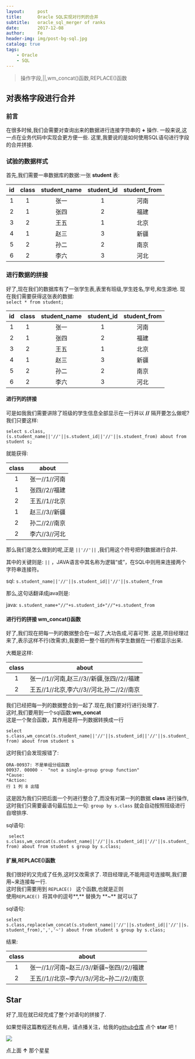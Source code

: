```yaml
---
layout:     post
title:      Oracle SQL实现对行列的合并
subtitle:   oracle_sql_merger of ranks
date:       2017-12-08
author:     Fe
header-img: img/post-bg-sql.jpg
catalog: true
tags:
    - Oracle
    - SQL
---
```

>操作字段,||,wm_concat()函数,REPLACE()函数

## 对表格字段进行合并

### 前言

在很多时候,我们会需要对查询出来的数据进行连接字符串的 **+** 操作.
一般来说,这一点在业务代码中实现会更方便一些.
这里,我要说的是如何使用SQL语句进行字段的合并拼接.

### 试验的数据样式

首先,我们需要一串数据库的数据:一张 **student** 表:

|id|class|student_name|student_id|student_from|
|:-:|:-:|:-:|:-:|:-:|
|1|1|张一|1|河南|
|2|1|张四|2|福建|
|3|2|王五|1|北京|
|4|1|赵三|3|新疆|
|5|2|孙二|2|南京|
|6|2|李六|3|河北|


### 进行数据的拼接

好了,现在我们的数据库有了一张学生表,表里有班级,学生姓名,学号,和生源地.
现在我们需要获得这张表的数据:  
`select * from student;`

|id|class|student_name|student_id|student_from|
|:-:|:-:|:-:|:-:|:-:|
|1|1|张一|1|河南|
|2|1|张四|2|福建|
|3|2|王五|1|北京|
|4|1|赵三|3|新疆|
|5|2|孙二|2|南京|
|6|2|李六|3|河北|

#### 进行列的拼接

可是如我我们需要讲除了班级的学生信息全部显示在一行并以 **//** 隔开要怎么做呢?  
我们只要这样:

`select s.class,(s.student_name||'//'||s.student_id||'//'||s.student_from) about from student s;`

就能获得:

|class|about|
|:-:|:-:|
|1	|张一//1//河南|
|1  |张四//2//福建|
|2	|王五//1//北京|
|1	|赵三//3//新疆|
|2	|孙二//2//南京|
|2	|李六//3//河北|

那么我们是怎么做到的呢,正是 `||'//'||` ,我们用这个符号把列数据进行合并.

 其中的关键则是: `||`  ，JAVA语言中其名称为逻辑“或”，在SQL中则用来连接两个字符串连接符。  

sql: `s.student_name||'//'||s.student_id||'//'||s.student_from`

那么,这句话翻译成java则是:

java: `s.student_name+"//"+s.student_id+"//"+s.student_from`

#### 进行行的拼接  wm_concat()函数

好了,我们现在把每一列的数据整合在一起了,大功告成,可喜可贺.
这是,项目经理过来了,表示这样不行(改需求),我要把一整个班的所有学生数据在一行都显示出来.

大概是这样:

|class|about|
|:-:|:-:|
|1|	张一//1//河南,赵三//3//新疆,张四//2//福建|
|2|	王五//1//北京,李六//3//河北,孙二//2//南京|

我们已经把每一列的数据整合到一起了.现在,我们要对行进行处理了.  
这时,我们要用到一个sql函数:**wm_concat**  
这是一个聚合函数，其作用是将一列数据转换成一行

`select s.class,wm_concat(s.student_name||'//'||s.student_id||'//'||s.student_from) about from student s`

这时我们会发现报错了:

```
ORA-00937: 不是单组分组函数
00937. 00000 -  "not a single-group group function"
*Cause:    
*Action:
行 1 列 8 出错
```

这是因为我们只把后面一个列进行整合了,而没有对第一列的数据 **class** 进行操作,这时我们只需要最语句最后加上一句: `group by s.class` 就会自动按照班级进行自增排序.

sql语句:

`
select s.class,wm_concat(s.student_name||'//'||s.student_id||'//'||s.student_from) about from student s group by s.class;`

#### 扩展,REPLACE()函数

我们很好的又完成了任务,这时又改需求了.
项目经理说,不能用逗号连接啊,我们要用~来连接每一行.  
这时我们需要用到 `REPLACE() ` 这个函数,也就是正则  
使用`REPLACE() `将其中的逗号**,** 替换为 **~** 就可以了

sql语句:  

`select s.class,replace(wm_concat(s.student_name||'//'||s.student_id||'//'||s.student_from),',','~') about from student s group by s.class;`

结果:  

|class|about|
|:-:|:-:|
|1|	张一//1//河南~赵三//3//新疆~张四//2//福建|
|2|	王五//1//北京~李六//3//河北~孙二//2//南京|


## Star
好了,现在就已经完成了整个对语句的拼接了.  

如果觉得这篇教程还有点用，请点播关注，给我的[github仓库](https://github.com/FeDemo/fedemo.github.io) 点个 **star** 吧！

![](https://raw.githubusercontent.com/FeDemo/posts_img/master/star.png)

点上面 **↑** 那个星星
